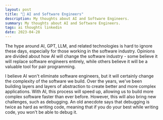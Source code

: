 ```yaml
---
layout: post
title: "🤖 AI and Software Engineers"
description: My thoughts about AI and Software Engineers.
summary: My thoughts about AI and Software Engineers.
tags: ai thoughts linkedin
date: 2023-04-28
---
```


The hype around AI, GPT, LLM, and related technologies is hard to ignore these days, especially for those working in the software industry. Opinions are divided about how AI will change the software industry - some believe it will replace software engineers entirely, while others believe it will be a valuable tool for pair programming.

I believe AI won't eliminate software engineers, but it will certainly change the complexity of the software we build. Over the years, we've been building layers and layers of abstraction to create better and more complex applications. With AI, this process will speed up, allowing us to build more complex software faster than ever before. However, this will also bring new challenges, such as debugging. An old anecdote says that debugging is twice as hard as writing code, meaning that if you do your best while writing code, you won't be able to debug it.
